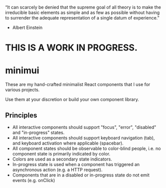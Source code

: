 “It can scarcely be denied that the supreme goal of all theory is to make the irreducible basic elements as simple and as few as possible without having to surrender the adequate representation of a single datum of experience.”
- Albert Einstein

# THIS IS A WORK IN PROGRESS.

# minimui

These are my hand-crafted minimalist React components that I use for various projects.

Use them at your discretion or build your own component library.

## Principles

- All interactive components should support "focus", "error", "disabled" and "in-progress" states.
- All interactive components should support keyboard navigation (tab), and keyboard activation where applicable (spacebar).
- All component states should be observable to color-blind people, i.e. no component state is primarily indicated by color.
- Colors are used as a secondary state indicators.
- In-progress state is used when a component has triggered an asynchronous action (e.g. a HTTP request).
- Components that are in a disabled or in-progress state do not emit events (e.g. onClick)
